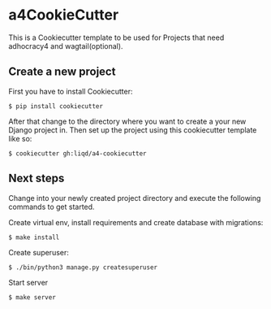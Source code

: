 # a4CookieCutter

This is a Cookiecutter template to be used for Projects that need adhocracy4 and wagtail(optional).

## Create a new project

First you have to install Cookiecutter:

```
$ pip install cookiecutter
```
After that change to the directory where you want to create a your new Django project in. 
Then set up the project using this cookiecutter template like so:

```
$ cookiecutter gh:liqd/a4-cookiecutter
```

## Next steps
Change into your newly created project directory and execute the following commands to get started.

Create virtual env, install requirements and create database with migrations:

```
$ make install
```
Create superuser:

```
$ ./bin/python3 manage.py createsuperuser
```

Start server
```
$ make server
```






